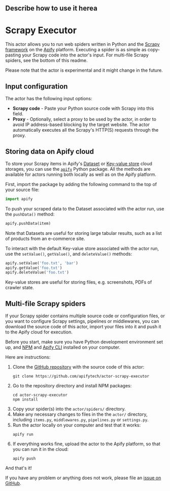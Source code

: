 Describe how to use it herea
---------------------------------

# Scrapy Executor

This actor allows you to run web spiders written in Python
and the [Scrapy framework](https://scrapy.org) on the [Apify](https://apify.com/) platform.
Executing a spider is as simple as copy-pasting your Scrapy code into the actor's input.
For multi-file Scrapy spiders, see the bottom of this readme.

Please note that the actor is experimental and it might change in the future.

## Input configuration

The actor has the following input options:

- **Scrapy code** - Paste your Python source code with Scrapy into this field.
- **Proxy** - Optionally, select a proxy to be used by the actor,
  in order to avoid IP address-based blocking by the target website.
  The actor automatically executes all the Scrapy's HTTP(S) requests through the proxy.

## Storing data on Apify cloud

To store your Scrapy items in Apify's [Dataset](https://apify.com/docs/storage#dataset)
or [Key-value store](https://apify.com/docs/storage#key-value-store) cloud storages,
you can use the [`apify`](https://pypi.org/project/apify/) Python package.
All the methods are available for actors running both locally as well as on the Apify platform. 

First, import the package by adding the following command to the top of your source file:

```python
import apify
```

To push your scraped data to the Dataset associated with the actor run, use the `pushData()` method:

```python
apify.pushData(item)
```

Note that Datasets are useful for storing large tabular results, such as a list of products from an e-commerce site.

To interact with the default Key-value store associated with the actor run,
use the `setValue()`, `getValue()`, and `deleteValue()` methods:

```python
apify.setValue('foo.txt', 'bar')
apify.getValue('foo.txt')
apify.deleteValue('foo.txt')
```

Key-value stores are useful for storing files, e.g. screenshots, PDFs of crawler state.


## Multi-file Scrapy spiders

If your Scrapy spider contains multiple source code or configuration files,
or you want to configure Scrapy settings, pipelines or middlewares,
you can download the source code of this actor, import your files into it
and push it to the Apify cloud for execution.

Before you start, make sure you have Python development environment set up, and [NPM](https://www.npmjs.com/package/npm)
and [Apify CLI](https://apify.com/docs/cli) installed on your computer.

Here are instructions:

1. Clone the [GitHub repository](https://github.com/apifytech/actor-scrapy-executor) with the source code of this actor:
   ```
   git clone https://github.com/apifytech/actor-scrapy-executor
   ```
2. Go to the repository directory and install NPM packages:
   ```
   cd actor-scrapy-executor
   npm install
   ```
3. Copy your spider(s) into the `actor/spiders/` directory.
4. Make any necessary changes to files in the the `actor/` directory, including `items.py`, `middlewares.py`, `pipelines.py` or `settings.py`.
5. Run the actor locally on your computer and test that it works:
   ```
   apify run
   ```
6. If everything works fine, upload the actor to the Apify platform, so that you can run it in the cloud:
   ```
   apify push
   ```

And that's it!

If you have any problem or anything does not work,
please file an [issue on GitHub](https://github.com/apifytech/actor-scrapy-executor/issues).
